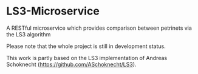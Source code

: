 # LS3-Microservice
A RESTful microservice which provides comparison between petrinets via the LS3 algorithm

Please note that the whole project is still in development status.

This work is partly based on the LS3 implementation of Andreas Schoknecht (https://github.com/ASchoknecht/LS3).
